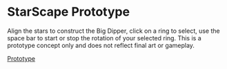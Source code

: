 # StarScape Prototype

Align the stars to construct the Big Dipper, click on a ring to select, use the space bar to start or stop the rotation of your selected ring. This is a prototype concept only and does not reflect final art or gameplay.

[Prototype](https://mcdonaldduncan.github.io/LiminalPrototype/WebGL/Builds/index.html)


